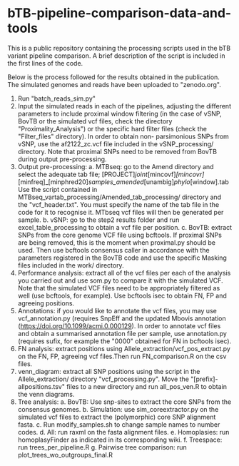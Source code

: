 # bTB-pipeline-comparison-data-and-tools
This is a public repository containing the processing scripts used in the bTB variant pipeline comparison. A brief description of the script is included in the first lines of the code.

Below is the process followed for the results obtained in the publication. The simulated genomes and reads have been uploaded to "zenodo.org".

1. Run "batch_reads_sim.py"
2. Input the simulated reads in each of the pipelines, adjusting the different parameters to include proximal window filtering (in the case of vSNP, BovTB or the simulated vcf files, check the directory "Proximality_Analysis") or the specific hard filter files (check the "Filter_files" directory). In order to obtain non-
parsimonious SNPs from vSNP, use the af2122_zc.vcf file included in the vSNP_processing/ directory. Note that proximal SNPs need to be removed from BovTB during output pre-processing.
4. Output pre-processing:
       a. MTBseq: go to the Amend directory and select the adequate tab file;
          [PROJECT]_joint_[mincovf]_[mincovr]_[minfreq]_[minphred20]_samples_amended_[unambig]_phylo_[window].tab
          Use the script contained in MTBseq_vartab_processing/Amended_tab_processing/ directory and the "vcf_header.txt". You must specify the name of the 
          tab file in the code for it to recognise it. MTbseq vcf files will then be generated per sample.
       b. vSNP: go to the step2 results folder and run excel_table_processing to obtain a vcf file per position.
       c. BovTB: extract SNPs from the core genome VCF file using bcftools. If proximal SNPs are being removed, this is the moment when proximal.py should be used.
          Then use bcftools consensus caller in accordance with the parameters registered in the BovTB code and use the specific Masking files included in the work/
          directory.
5. Performance analysis: extract all of the vcf files per each of the analysis you carried out and use som.py to compare it with the simulated VCF. Note that the simulated VCF files need to be appropriately filtered as well (use bcftools, for example). Use bcftools isec to obtain FN, FP and agreeing positions.
6. Annotations: if you would like to annotate the vcf files, you may use vcf_annotation.py (requires SnpEff and the updated Mbovis annotation (https://doi.org/10.1099/acmi.0.000129). In order to annotate vcf files and obtain a summarised annotation file per sample, use annotation.py (requires sufix, for example the "0000" obtained for FN in bcftools isec).
7. FN analysis: extract positions using Allele_extraction/vcf_pos_extract.py on the FN, FP, agreeing vcf files.Then run FN_comparison.R on the csv files.
8. venn_diagram: extract all SNP positions using the script in the Allele_extraction/ directory "vcf_processing.py". Move the "[prefix]-allpositions.tsv" files to a new directory and run all_pos_ven.R to obtain the venn diagrams.
9. Tree analysis:
       a. BovTB: Use snp-sites to extract the core SNPs from the consensus genomes.
       b. Simulation: use sim_coreextractor.py on the simulated vcf files to extract the (polymorphic) core SNP alignment fasta.
       c. Run modify_samples.sh to change sample names to number codes.
       d. All: run raxml on the fasta alignment files.
       e. Homoplasies: run homoplasyFinder as indicated in its corresponding wiki.
       f. Treespace: run trees_per_pipeline.R
       g. Pairwise tree comparison: run plot_trees_wo_outgroups_final.R      
       
